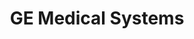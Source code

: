 ---
title: "GE Medical Systems"
project_id: 
conference_id: ""
presenters:
   - peter_bandettini
summary: "GE Medical Systems, Milwaukee, WI"
file: /assets/presentations/
filename: 
layout: presentation
---